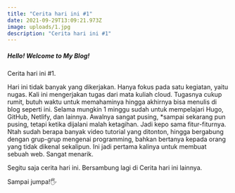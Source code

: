 ```yaml
---
title: "Cerita hari ini #1"
date: 2021-09-29T13:09:21.973Z
image: uploads/1.jpg
description: "Cerita hari ini #1"
---
```

##### Hello! Welcome to My Blog!

Cerita hari ini #1.

Hari ini tidak banyak yang dikerjakan. Hanya fokus pada satu kegiatan, yaitu nugas. Kali ini mengerjakan tugas dari mata kuliah cloud. Tugasnya cukup rumit, butuh waktu untuk memahaminya hingga akhirnya bisa menulis di blog seperti ini. Selama mungkin 1 minggu sudah untuk mempelajari Hugo, GitHub, Netlify, dan lainnya. Awalnya sangat pusing, *sampai sekarang pun pusing, tetapi ketika dijalani malah ketagihan. Jadi kepo sama fitur-fiturnya. Ntah sudah berapa banyak video tutorial yang ditonton, hingga bergabung dengan grup-grup mengenai programming, bahkan bertanya kepada orang yang tidak dikenal sekalipun. Ini jadi pertama kalinya untuk membuat sebuah web. Sangat menarik.

Segitu saja cerita hari ini. Bersambung lagi di Cerita hari ini lainnya.

Sampai jumpa!🖐
